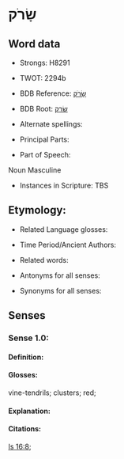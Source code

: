 # שָׂרֹק

<!-- Status: S2="NeedsEdits" -->
<!-- Lexica used for edits:   -->

## Word data

* Strongs: H8291

* TWOT: 2294b

* BDB Reference: [שָׂרֹק](rc://en/bdb/dict/u.cl.ac)

* BDB Root: [שׂרק](rc://en/bdb/dict/u.cl.aa)

* Alternate spellings:

* Principal Parts:

* Part of Speech:

Noun Masculine 

* Instances in Scripture: TBS

## Etymology:

* Related Language glosses:

* Time Period/Ancient Authors:

* Related words:

* Antonyms for all senses:

* Synonyms for all senses:

## Senses

### Sense 1.0:

#### Definition:

#### Glosses:

vine-tendrils; clusters; red; 

#### Explanation:

#### Citations:

[Is 16:8](rc://he/uhb/book/isa/16/8); 

